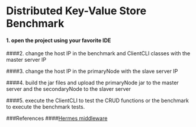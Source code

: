 # Distributed Key-Value Store Benchmark

#### 1. open the project using your favorite IDE

####2. change the host IP in the benchmark and ClientCLI classes with the master server IP

####3. change the host IP in the primaryNode with the slave server IP 

####4. build the jar files and upload the primaryNode jar to the master server and the secondaryNode to the slaver server

####5. execute the ClientCLI to test the CRUD functions or the benchmark to execute the benchmark tests.

###References
####[Hermes middleware](https://github.com/dbermbach/hermes)
